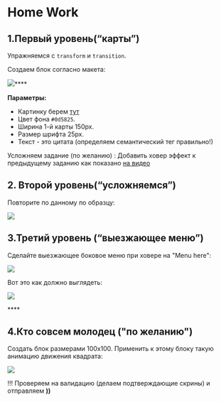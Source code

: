 # Home Work

## **1.Первый уровень\(“карты”\)**

Упражняемся с `transform` и `transition`. 

Создаем блок согласно макета:

![](https://github.com/olgamaslovaolga/Alevel-Markup/raw/master/images/hw-7.png)\*\*\*\*

**Параметры:**

* Картинку берем [тут](https://drive.google.com/open?id=1kBibHePnomfvgprRwDMogohF-Z7ezSiN)
* Цвет фона `#0d5825`.
* Ширина 1-й карты 150px.
* Размер шрифта 25px.
* Текст - это цитата \(определяем семантический тег правильно!\)

Усложняем задание \(по желанию\) : Добавить ховер эффект к предыдущему заданию как показано [на видео](https://s.nimbusweb.me/share/2729558/3gct0x4fzgor8phdf4o1)

## **2. Второй уровень\(“усложняемся”\)**

Повторите по данному по образцу:

![](https://github.com/olgamaslovaolga/Alevel-Markup/raw/master/images/img-hw7.1.png)

## **3.Третий уровень \(“выезжающее меню”\)**

Сделайте выезжающее боковое меню при ховере на "Menu here":

![](https://github.com/olgamaslovaolga/Alevel-Markup/raw/master/images/hw-menu.png)

Вот это как должно выглядеть:

![](https://github.com/olgamaslovaolga/Alevel-Markup/raw/master/HW/hw-sidemenu%20.gif)

\*\*\*\*

## **4.Кто совсем молодец \("по желанию"\)**

Создать блок размерами 100х100. Применить к этому блоку такую анимацию движения квадрата:

![](https://github.com/olgamaslovaolga/Alevel-Markup/raw/master/HW/hw4-anim.gif)



!!! Проверяем на валидацию \(делаем подтверждающие скрины\) и отправляем **\)\)**

